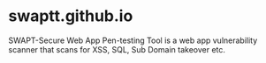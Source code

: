# swaptt.github.io
SWAPT-Secure Web App Pen-testing Tool is a web app vulnerability scanner that scans for XSS, SQL, Sub Domain takeover etc.
